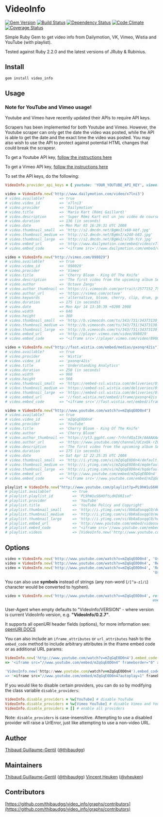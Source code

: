 # VideoInfo

[![Gem Version](https://badge.fury.io/rb/video_info.svg)](http://badge.fury.io/rb/video_info) [![Build Status](https://travis-ci.org/thibaudgg/video_info.svg?branch=master)](https://travis-ci.org/thibaudgg/video_info) [![Dependency Status](https://gemnasium.com/thibaudgg/video_info.svg)](https://gemnasium.com/thibaudgg/video_info) [![Code Climate](https://codeclimate.com/github/thibaudgg/video_info.svg)](https://codeclimate.com/github/thibaudgg/video_info) [![Coverage Status](https://coveralls.io/repos/thibaudgg/video_info/badge.svg?branch=master)](https://coveralls.io/r/thibaudgg/video_info)

Simple Ruby Gem to get video info from Dailymotion, VK, Vimeo, Wistia and YouTube (with playlist).

Tested against Ruby 2.2.0 and the latest versions of JRuby & Rubinius.

Install
--------

``` bash
gem install video_info
```

Usage
-----

### Note for YouTube and Vimeo usage!

Youtube and Vimeo have recently updated their APIs to require API keys.

Scrapers has been implemented for both Youtube and Vimeo. However, the Youtube scraper can only get the date the video was posted, while the API is able to get the date and the exact time the video was posted. You may also wish to use the API to protect against potential HTML changes that could break the scrapesr.

To get a Youtube API key, [follow the instructions here](https://developers.google.com/youtube/registering_an_application)

To get a Vimeo API key, [follow the instructions here](https://developer.vimeo.com/api/start)

To set the API keys, do the following:
``` ruby
VideoInfo.provider_api_keys = { youtube: 'YOUR_YOUTUBE_API_KEY', vimeo: 'YOUR_VIMEO_API_KEY' }
```


``` ruby
video = VideoInfo.new('http://www.dailymotion.com/video/x7lni3')
# video.available?       => true
# video.video_id         => 'x7lni3'
# video.provider         => 'Dailymotion'
# video.title            => 'Mario Kart (Rémi Gaillard)'
# video.description      => 'Super Rémi Kart est un jeu vidéo de course développé et édité par N'Importe Quoi TV.'
# video.duration         => 136 (in seconds)
# video.date             => Mon Mar 03 16:29:31 UTC 2008
# video.thumbnail_small  => 'http://s2.dmcdn.net/BgWxI/x60-kbf.jpg'
# video.thumbnail_medium => 'http://s2.dmcdn.net/BgWxI/x240-b83.jpg'
# video.thumbnail_large  => 'http://s2.dmcdn.net/BgWxI/x720-YcV.jpg'
# video.embed_url        => 'http://www.dailymotion.com/embed/video/x7lni3'
# video.embed_code       => "<iframe src='//www.dailymotion.com/embed/video/x7lni3' frameborder='0' allowfullscreen='allowfullscreen'></iframe>"

video = VideoInfo.new("http://vimeo.com/898029")
# video.available?       => true
# video.video_id         => '898029'
# video.provider         => 'Vimeo'
# video.title            => 'Cherry Bloom - King Of The Knife'
# video.description      => 'The first video from the upcoming album Secret Sounds, to download in-stores April 14. Checkout http://www.cherrybloom.net'
# video.author           => 'Octave Zangs'
# video.author_thumbnail => 'https://i.vimeocdn.com/portrait/2577152_75x75.jpg'
# video.author_url       => 'https://vimeo.com/octave'
# video.keywords         => 'alternative, bloom, cherry, clip, drum, guitar, king, knife, of, Paris-Forum, rock, the, tremplin'
# video.duration         => 175 (in seconds)
# video.date             => Mon Apr 14 13:10:39 +0200 2008
# video.width            => 640
# video.height           => 360
# video.thumbnail_small  => 'http://b.vimeocdn.com/ts/343/731/34373130_100.jpg'
# video.thumbnail_medium => 'http://b.vimeocdn.com/ts/343/731/34373130_200.jpg'
# video.thumbnail_large  => 'http://b.vimeocdn.com/ts/343/731/34373130_640.jpg'
# video.embed_url        => 'http://player.vimeo.com/video/898029'
# video.embed_code       => "<iframe src='//player.vimeo.com/video/898029?title=0&amp;byline=0&amp;portrait=0&amp;autoplay=0' frameborder='0'></iframe>"

video = VideoInfo.new("http://fast.wistia.com/embed/medias/pxonqr42is")
# video.available?       => true
# video.provider         => 'Wistia'
# video.video_id         => 'pxonqr42is'
# video.title            => 'Understanding Analytics'
# video.duration         => 250 (in seconds)
# video.width            => 960
# video.height           => 568
# video.thumbnail_small  => 'https://embed-ssl.wistia.com/deliveries/0fccbdc60ade35723f79f1c002bc61b135b610fa.jpg?image_crop_resized=960x540'
# video.thumbnail_medium => 'https://embed-ssl.wistia.com/deliveries/0fccbdc60ade35723f79f1c002bc61b135b610fa.jpg?image_crop_resized=960x540'
# video.thumbnail_large  => 'https://embed-ssl.wistia.com/deliveries/0fccbdc60ade35723f79f1c002bc61b135b610fa.jpg?image_crop_resized=960x540'
# video.embed_url        => '//fast.wistia.net/embed/iframe/pxonqr42is'
# video.embed_code       => "<iframe src='//fast.wistia.net/embed/iframe/pxonqr42is' frameborder='0'></iframe>"

video = VideoInfo.new("http://www.youtube.com/watch?v=mZqGqE0D0n4")
# video.available?       => true
# video.video_id         => 'mZqGqE0D0n4'
# video.provider         => 'YouTube'
# video.title            => 'Cherry Bloom - King Of The Knife'
# video.author           => 'Cherry Bloom'
# video.author_thumbnail => 'https://yt3.ggpht.com/-7rhnfdQaI3k/AAAAAAAAAAI/AAAAAAAAAAA/eMJZ5HBukCQ/s88-c-k-no/photo.jpg'
# video.author_url       => 'https://www.youtube.com/channel/UCzxQk-rZGowoqMBKxGD5jSA'
# video.description      => 'The first video from the upcoming album Secret Sounds, to download in-stores April 14. Checkout http://www.cherrybloom.net'
# video.duration         => 175 (in seconds)
# video.date             => Sat Apr 12 22:25:35 UTC 2008
# video.thumbnail_small  => 'http://i.ytimg.com/vi/mZqGqE0D0n4/default.jpg'
# video.thumbnail_medium => 'http://i.ytimg.com/vi/mZqGqE0D0n4/mqdefault.jpg'
# video.thumbnail_large  => 'http://i.ytimg.com/vi/mZqGqE0D0n4/hqdefault.jpg'
# video.embed_url        => 'http://www.youtube.com/embed/mZqGqE0D0n4'
# video.embed_code       => "<iframe src='//www.youtube.com/embed/mZqGqE0D0n4' frameborder='0' allowfullscreen='allowfullscreen'></iframe>"

playlist = VideoInfo.new("http://www.youtube.com/playlist?p=PL9hW1uS6HUftLdHI6RIsaf-iXTm09qnEr")
# playlist.available?          => true
# playlist.playlist_id         => 'PL9hW1uS6HUftLdHI6RIsaf'
# playlist.provider            => 'YouTube'
# playlist.title               => 'YouTube Policy and Copyright'
# playlist.thumbnail_small     => 'http://i.ytimg.com/vi/8b0aEoxqqC0/default.jpg'
# playlist.thumbnail_medium    => 'http://i.ytimg.com/vi/8b0aEoxqqC0/mqdefault.jpg'
# playlist.thumbnail_large     => 'http://i.ytimg.com/vi/8b0aEoxqqC0/hqdefault.jpg'
# playlist.embed_url           => 'http://www.youtube.com/embed/videoseries?list=PL9hW1uS6HUftLdHI6RIsaf-iXTm09qnEr'
# playlist.embed_code          => "<iframe src='//www.youtube.com/embed/videoseries?list=PL9hW1uS6HUftLdHI6RIsaf-iXTm09qnEr' frameborder='0' allowfullscreen='allowfullscreen'></iframe>"
# playlist.videos              => [VideoInfo.new('http://www.youtube.com/watch?v=_Bt3-WsHfB0'), VideoInfo.new('http://www.youtube.com/watch?v=9g2U12SsRns'), VideoInfo.new('http://www.youtube.com/watch?v=8b0aEoxqqC0'), VideoInfo.new('http://www.youtube.com/watch?v=6c3mHikRz0I'), VideoInfo.new('http://www.youtube.com/watch?v=OQVHWsTHcoc')]
```

Options
-------

``` ruby
video = VideoInfo.new('http://www.youtube.com/watch?v=mZqGqE0D0n4', 'User-Agent' => 'My YouTube Mashup Robot/1.0')
video = VideoInfo.new('http://www.youtube.com/watch?v=mZqGqE0D0n4', 'Referer'    => 'http://my-youtube-mashup.com/')
video = VideoInfo.new('http://www.youtube.com/watch?v=mZqGqE0D0n4', 'Referer'    => 'http://my-youtube-mashup.com/',
                                                                    'User-Agent' => 'My YouTube Mashup Robot/1.0')
```
You can also use **symbols** instead of strings (any non-word (`/[^a-z]/i`) character would be converted to hyphen).

``` ruby
video = VideoInfo.new('http://www.youtube.com/watch?v=mZqGqE0D0n4', referer: 'http://my-youtube-mashup.com/',
                                                                    user_agent: 'My YouTube Mashup Robot/1.0')
```

User-Agent when empty defaults to "VideoInfo/VERSION" - where version is current VideoInfo version, e.g. **"VideoInfo/0.2.7"**.

It supports all openURI header fields (options), for more information see: [openURI DOCS](http://www.ruby-doc.org/stdlib-1.9.3/libdoc/open-uri/rdoc/OpenURI.html)

You can also include an `iframe_attributes` or `url_attributes` hash to the `embed_code` method to include arbitrary attributes in the iframe embed code or as additional URL params:

``` ruby
VideoInfo.new('http://www.youtube.com/watch?v=mZqGqE0D0n4').embed_code(iframe_attributes: { width: 800, height: 600, 'data-key' => 'value' })
=> '<iframe src="//www.youtube.com/embed/mZqGqE0D0n4" frameborder="0" allowfullscreen="allowfullscreen" width="800" height="600" data-key="value"></iframe>'

'VideoInfo.new('http://www.youtube.com/watch?v=mZqGqE0D0n4').embed_code(url_attributes: { autoplay: 1 })
=> '<iframe src="//www.youtube.com/embed/mZqGqE0D0n4?autoplay=1" frameborder="0" allowfullscreen="allowfullscreen"></iframe>'
```

If you would like to disable certain providers, you can do so by modifying the class variable `disable_providers`:

``` ruby
VideoInfo.disable_providers = %w[YouTube] # disable YouTube
VideoInfo.disable_providers = %w[Vimeo YouTube] # disable Vimeo and Youtube
VideoInfo.disable_providers = [] # enable all providers
```

Note: `disable_providers` is case-insensitive. Attempting to use a disabled provider will raise a UrlError, just like attempting to use a
non-video URL.

Author
------

[Thibaud Guillaume-Gentil](https://github.com/thibaudgg) ([@thibaudgg](https://twitter.com/thibaudgg))

Maintainers
-----------

[Thibaud Guillaume-Gentil](https://github.com/thibaudgg) ([@thibaudgg](https://twitter.com/thibaudgg))
[Vincent Heuken](https://github.com/vheuken) ([@vheuken](https://github.com/vheuken))

Contributors
------------

[https://github.com/thibaudgg/video_info/graphs/contributors](https://github.com/thibaudgg/video_info/graphs/contributors)
